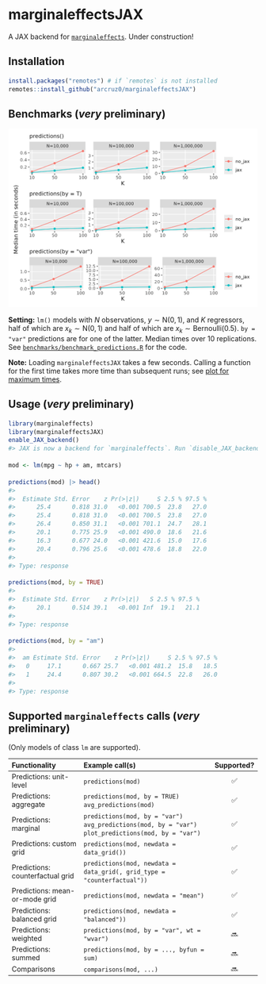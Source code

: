 # marginaleffectsJAX

A JAX backend for [`marginaleffects`](https://github.com/vincentarelbundock/marginaleffects/). Under construction!

## Installation

``` r
install.packages("remotes") # if `remotes` is not installed
remotes::install_github("arcruz0/marginaleffectsJAX")
```

## Benchmarks (*very* preliminary)

<img src="./benchmarks/benchmark_predictions_p_median.png">

**Setting:** `lm()` models with $N$ observations,  $y \sim \text{N}(0,1)$, and $K$ regressors, half of which are $x_k \sim \text{N}(0,1)$ and half of which are $x_k \sim \text{Bernoulli}(0.5)$. `by = "var"` predictions are for one of the latter. Median times over 10 replications. See [`benchmarks/benchmark_predictions.R`](benchmarks/benchmark_predictions.R) for the code.

**Note:** Loading `marginaleffectsJAX` takes a few seconds. Calling a function for the first time takes more time than subsequent runs; see [plot for maximum times](./benchmarks/benchmark_predictions_p_max.png). 

## Usage (*very* preliminary)
``` r
library(marginaleffects)
library(marginaleffectsJAX)
enable_JAX_backend()
#> JAX is now a backend for `marginaleffects`. Run `disable_JAX_backend()` to disable.

mod <- lm(mpg ~ hp + am, mtcars)

predictions(mod) |> head()
#> 
#>  Estimate Std. Error    z Pr(>|z|)     S 2.5 % 97.5 %
#>      25.4      0.818 31.0   <0.001 700.5  23.8   27.0
#>      25.4      0.818 31.0   <0.001 700.5  23.8   27.0
#>      26.4      0.850 31.1   <0.001 701.1  24.7   28.1
#>      20.1      0.775 25.9   <0.001 490.0  18.6   21.6
#>      16.3      0.677 24.0   <0.001 421.6  15.0   17.6
#>      20.4      0.796 25.6   <0.001 478.6  18.8   22.0
#> 
#> Type: response

predictions(mod, by = TRUE)
#> 
#>  Estimate Std. Error    z Pr(>|z|)   S 2.5 % 97.5 %
#>      20.1      0.514 39.1   <0.001 Inf  19.1   21.1
#> 
#> Type: response

predictions(mod, by = "am")
#> 
#>  am Estimate Std. Error    z Pr(>|z|)     S 2.5 % 97.5 %
#>   0     17.1      0.667 25.7   <0.001 481.2  15.8   18.5
#>   1     24.4      0.807 30.2   <0.001 664.5  22.8   26.0
#> 
#> Type: response
```

## Supported `marginaleffects` calls (*very* preliminary)

(Only models of class `lm` are supported).

| Functionality | Example call(s)  | Supported? |
| :--- | :--- |   :---:    |
| Predictions: unit-level | `predictions(mod)`  | ✅ | 
| Predictions: aggregate | `predictions(mod, by = TRUE)` <br> `avg_predictions(mod)`  | ✅  | 
| Predictions: marginal | `predictions(mod, by = "var")` <br> `avg_predictions(mod, by = "var")` <br> `plot_predictions(mod, by = "var")`  | ✅ |
| Predictions: custom grid | `predictions(mod, newdata = data_grid())`  | ✅ |
| Predictions: counterfactual grid | `predictions(mod, newdata = data_grid(, grid_type = "counterfactual"))`  | ✅ |
| Predictions: mean-or-mode grid | `predictions(mod, newdata = "mean")`  | ✅ |
| Predictions: balanced grid | `predictions(mod, newdata = "balanced"))`  | ✅ |
| Predictions: weighted | `predictions(mod, by = "var", wt = "wvar")`  | 🔜 |
| Predictions: summed | `predictions(mod, by = ..., byfun = sum)`  | 🔜 |
| Comparisons | `comparisons(mod, ...)`  | 🔜 |
